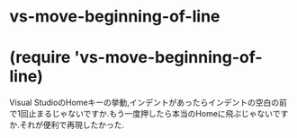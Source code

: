 vs-move-beginning-of-line
=========================
(require 'vs-move-beginning-of-line)
=========================
Visual StudioのHomeキーの挙動,インデントがあったらインデントの空白の前で1回止まるじゃないですか.もう一度押したら本当のHomeに飛ぶじゃないですか.それが便利で再現したかった.
